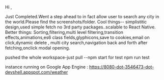 Hi ,

Just Completed.Went a step ahead to in fact allow user to search any city in the world.Please find the screenshots/folder. Cool things-- simplistitic design,used simple fetch no 3rd party packages..scalable to React Native. Better things: Sorting,filtering,multi level filtering,transition effects,animations,es6 class fields,glyphicons,save to cookies,email on click,dynamic delete , multi city search,navigation back and forth after fetching,onclick modal opening.

pushed the whole workspace-just pull --npm start for test npm run test

instance running on Google App Engine : https://8080-dot-3546473-dot-devshell.appspot.com/weather
